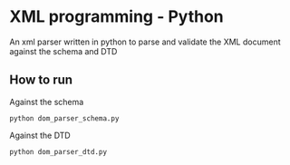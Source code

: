 # XML programming - Python
An xml parser written in python to parse and validate the XML document against 
the schema and DTD

## How to run
Against the schema
```
python dom_parser_schema.py
```

Against the DTD
```
python dom_parser_dtd.py
```
